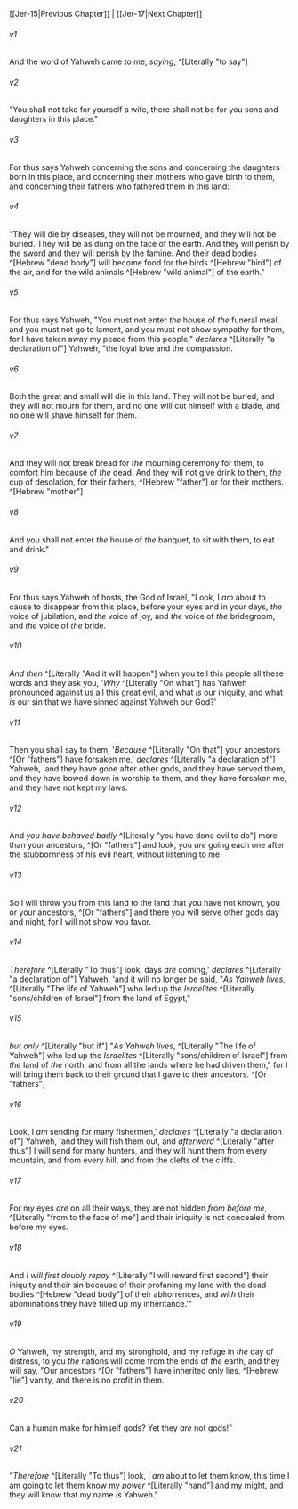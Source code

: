 ﻿---
aliases:
  - Jeremiah 16
---

[[Jer-15|Previous Chapter]] | [[Jer-17|Next Chapter]]

###### v1
And the word of Yahweh came to me, _saying_, ^[Literally "to say"]

###### v2
"You shall not take for yourself a wife, there shall not be for you sons and daughters in this place."

###### v3
For thus says Yahweh concerning the sons and concerning the daughters born in this place, and concerning their mothers who gave birth to them, and concerning their fathers who fathered them in this land:

###### v4
"They will die by diseases, they will not be mourned, and they will not be buried. They will be as dung on the face of the earth. And they will perish by the sword and they will perish by the famine. And their dead bodies ^[Hebrew "dead body"] will become food for the birds ^[Hebrew "bird"] of the air, and for the wild animals ^[Hebrew "wild animal"] of the earth."

###### v5
For thus says Yahweh, "You must not enter _the_ house of _the_ funeral meal, and you must not go to lament, and you must not show sympathy for them, for I have taken away my peace from this people," _declares_ ^[Literally "a declaration of"] Yahweh, "the loyal love and the compassion.

###### v6
Both the great and small will die in this land. They will not be buried, and they will not mourn for them, and no one will cut himself with a blade, and no one will shave himself for them.

###### v7
And they will not break bread for _the_ mourning ceremony for them, to comfort him because of _the_ dead. And they will not give drink to them, _the_ cup of desolation, for their fathers, ^[Hebrew "father"] or for their mothers. ^[Hebrew "mother"]

###### v8
And you shall not enter _the_ house of _the_ banquet, to sit with them, to eat and drink."

###### v9
For thus says Yahweh of hosts, the God of Israel, "Look, I _am_ about to cause to disappear from this place, before your eyes and in your days, _the_ voice of jubilation, and _the_ voice of joy, and _the_ voice of _the_ bridegroom, and _the_ voice of _the_ bride.

###### v10
_And then_ ^[Literally "And it will happen"] when you tell this people all these words and they ask you, '_Why_ ^[Literally "On what"] has Yahweh pronounced against us all this great evil, and what _is_ our iniquity, and what _is_ our sin that we have sinned against Yahweh our God?'

###### v11
Then you shall say to them, '_Because_ ^[Literally "On that"] your ancestors ^[Or "fathers"] have forsaken me,' _declares_ ^[Literally "a declaration of"] Yahweh, 'and they have gone after other gods, and they have served them, and they have bowed down in worship to them, and they have forsaken me, and they have not kept my laws.

###### v12
And _you have behaved badly_ ^[Literally "you have done evil to do"] more than your ancestors, ^[Or "fathers"] and look, you _are_ going each one after the stubbornness of his evil heart, without listening to me.

###### v13
So I will throw you from this land to the land that you have not known, you or your ancestors, ^[Or "fathers"] and there you will serve other gods day and night, for I will not show you favor.

###### v14
_Therefore_ ^[Literally "To thus"] look, days _are_ coming,' _declares_ ^[Literally "a declaration of"] Yahweh, 'and it will no longer be said, "_As Yahweh lives_, ^[Literally "The life of Yahweh"] who led up the _Israelites_ ^[Literally "sons/children of Israel"] from the land of Egypt,"

###### v15
_but only_ ^[Literally "but if"] "_As Yahweh lives_, ^[Literally "The life of Yahweh"] who led up the _Israelites_ ^[Literally "sons/children of Israel"] from _the_ land of _the_ north, and from all the lands where he had driven them," for I will bring them back to their ground that I gave to their ancestors. ^[Or "fathers"]

###### v16
Look, I _am_ sending for many fishermen,' _declares_ ^[Literally "a declaration of"] Yahweh, 'and they will fish them out, and _afterward_ ^[Literally "after thus"] I will send for many hunters, and they will hunt them from every mountain, and from every hill, and from the clefts of the cliffs.

###### v17
For my eyes _are_ on all their ways, they are not hidden _from before me_, ^[Literally "from to the face of me"] and their iniquity is not concealed from before my eyes.

###### v18
And _I will first doubly repay_ ^[Literally "I will reward first second"] their iniquity and their sin because of their profaning my land with the dead bodies ^[Hebrew "dead body"] of their abhorrences, and _with_ their abominations they have filled up my inheritance.'"

###### v19
_O_ Yahweh, my strength, and my stronghold,
and my refuge in _the_ day of distress,
to you _the_ nations will come from the ends of _the_ earth,
and they will say, "Our ancestors ^[Or "fathers"] have inherited only lies, ^[Hebrew "lie"]
vanity, and there is no profit in them.

###### v20
Can a human make for himself gods?
Yet they _are_ not gods!"

###### v21
"_Therefore_ ^[Literally "To thus"] look, I _am_ about to let them know,
this time I am going to let them know
my _power_ ^[Literally "hand"] and my might,
and they will know that my name _is_ Yahweh."